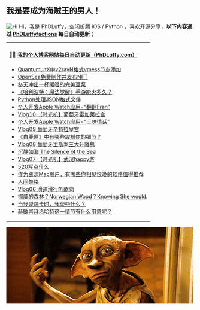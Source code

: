 ## 我是要成为海贼王的男人！

<img src='https://qpluspicture.oss-cn-beijing.aliyuncs.com/6LjjQA/Hi.gif' alt='Hi' width="24"/> Hi，我是 PhDLuffy，空闲折腾 iOS / Python ，喜欢开源分享，**以下内容通过 <a href="https://github.com/PhDLuffy/PhDLuffy/actions" target="_blank">PhDLuffy/actions</a> 每日自动更新**；

<table>
<td>

#### 🤹‍♀️ <a href="https://phdluffy.com/" target="_blank">我的个人博客网站每日自动更新（PhDLuffy.com）</a>

<!-- blog starts -->
* <a href='https://PhDLuffy.github.io/2022/03/01/%E5%9C%88X-v2rayN%E6%A0%BC%E5%BC%8Fvmess%E8%8A%82%E7%82%B9%E6%B7%BB%E5%8A%A0/' target='_blank'>QuantumultX中v2rayN格式vmess节点添加</a>
* <a href='https://PhDLuffy.github.io/2022/01/07/OpenSea%E5%85%8D%E8%B4%B9%E5%88%B6%E4%BD%9C%E5%B9%B6%E5%8F%91%E5%B8%83NFT/' target='_blank'>OpenSea免费制作并发布NFT</a>
* <a href='https://PhDLuffy.github.io/2021/12/03/%E5%86%AC%E5%A4%A9%E5%86%B2%E5%87%BA%E4%B8%80%E6%9D%AF%E6%9A%96%E6%9A%96%E7%9A%84%E5%AE%8C%E7%BE%8E%E8%B1%86%E6%B5%86/' target='_blank'>冬天冲出一杯暖暖的完美豆浆</a>
* <a href='https://PhDLuffy.github.io/2021/09/24/%E5%93%88%E5%88%A9%E6%B3%A2%E7%89%B9-%E9%AD%94%E6%B3%95%E8%A7%89%E9%86%92-%E6%89%8B%E6%B8%B8%E8%83%BD%E7%81%AB%E5%A4%9A%E4%B9%85/' target='_blank'>《哈利波特：魔法觉醒》手游能火多久？</a>
* <a href='https://PhDLuffy.github.io/2021/09/24/Python%E5%A4%84%E7%90%86JSON%E6%A0%BC%E5%BC%8F%E6%96%87%E4%BB%B6/' target='_blank'>Python处理JSON格式文件</a>
* <a href='https://PhDLuffy.github.io/2021/09/07/%E4%B8%AA%E4%BA%BA%E5%BC%80%E5%8F%91Apple-Watch%E5%BA%94%E7%94%A8-%E7%BF%BB%E7%BF%BBFran/' target='_blank'>个人开发Apple Watch应用-“翻翻Fran”</a>
* <a href='https://PhDLuffy.github.io/2021/09/04/Vlog10-%E6%97%B6%E5%85%89%E6%9C%BA-%E8%91%A1%E8%90%84%E7%89%99%E9%9B%B7%E5%8A%A0%E8%8E%B1%E6%8B%89%E5%AE%AB/' target='_blank'>Vlog10 【时光机】葡萄牙雷加莱拉宫</a>
* <a href='https://PhDLuffy.github.io/2021/08/03/%E4%B8%AA%E4%BA%BA%E5%BC%80%E5%8F%91Apple-Watch%E5%BA%94%E7%94%A8-%E5%9C%9F%E5%91%B3%E6%83%85%E8%AF%9D/' target='_blank'>个人开发Apple Watch应用-“土味情话”</a>
* <a href='https://PhDLuffy.github.io/2021/07/03/Vlog09-%E6%97%B6%E5%85%89%E6%9C%BA-%E8%91%A1%E8%90%84%E7%89%99%E8%BE%9B%E7%89%B9%E6%8B%89%E7%9A%87%E5%AE%AB/' target='_blank'>Vlog09 葡萄牙辛特拉皇宫</a>
* <a href='https://PhDLuffy.github.io/2021/06/25/%E7%99%BD%E9%B9%BF%E5%8E%9F-%E4%B8%AD%E6%9C%89%E5%93%AA%E4%BA%9B%E9%9C%87%E6%92%BC%E4%BD%A0%E7%9A%84%E7%BB%86%E8%8A%82/' target='_blank'>《白鹿原》中有哪些震撼你的细节？</a>
* <a href='https://PhDLuffy.github.io/2021/06/19/Vlog08-%E8%91%A1%E8%90%84%E7%89%99%E9%87%8C%E6%96%AF%E6%9C%AC%E4%B8%89%E5%A4%A7%E5%8D%87%E9%99%8D%E6%9C%BA/' target='_blank'>Vlog08 葡萄牙里斯本三大升降机</a>
* <a href='https://PhDLuffy.github.io/2021/06/06/%E6%B2%89%E9%9D%99%E5%A6%82%E6%B5%B7The-Silence-of-the-Sea/' target='_blank'>沉静如海 The Silence of the Sea</a>
* <a href='https://PhDLuffy.github.io/2021/05/30/Vlog07-%E6%97%B6%E5%85%89%E6%9C%BA-%E6%AD%A6%E6%B1%89happy%E6%B8%B8/' target='_blank'>Vlog07 【时光机】武汉happy游</a>
* <a href='https://PhDLuffy.github.io/2021/05/20/520%E5%86%99%E7%82%B9%E4%BB%80%E4%B9%88/' target='_blank'>520写点什么</a>
* <a href='https://PhDLuffy.github.io/2021/05/15/%E4%BD%9C%E4%B8%BA%E8%B5%84%E6%B7%B1Mac%E7%94%A8%E6%88%B7-%E6%9C%89%E5%93%AA%E4%BA%9B%E4%BD%A0%E7%9B%B8%E8%A7%81%E6%81%A8%E6%99%9A%E7%9A%84%E8%BD%AF%E4%BB%B6%E5%80%BC%E5%BE%97%E6%8E%A8%E8%8D%90/' target='_blank'>作为资深Mac用户，有哪些你相见恨晚的软件值得推荐</a>
* <a href='https://PhDLuffy.github.io/2021/05/04/%E4%BA%BA%E9%97%B4%E5%A4%B1%E6%A0%BC/' target='_blank'>人间失格</a>
* <a href='https://PhDLuffy.github.io/2021/01/26/Vlog06-%E6%BB%91%E9%81%93%E6%BB%91%E8%A1%8C%E5%90%AC%E6%AD%8C%E5%90%91/' target='_blank'>Vlog06 滑道滑行听歌向</a>
* <a href='https://PhDLuffy.github.io/2021/01/14/%E6%8C%AA%E5%A8%81%E7%9A%84%E6%A3%AE%E6%9E%97/' target='_blank'>挪威的森林？Norwegian Wood？Knowing She would.</a>
* <a href='https://PhDLuffy.github.io/2021/01/09/%E5%BD%93%E6%88%91%E8%B0%88%E8%B7%91%E6%AD%A5%E6%97%B6-%E6%88%91%E8%B0%88%E4%BA%9B%E4%BB%80%E4%B9%88/' target='_blank'>当我谈跑步时，我谈些什么？</a>
* <a href='https://PhDLuffy.github.io/2020/12/13/%E8%B5%AB%E6%95%8F%E5%B4%87%E6%8B%9C%E6%B4%9B%E5%93%88%E7%89%B9%E8%BF%99%E4%B8%80%E6%83%85%E8%8A%82%E6%9C%89%E4%BB%80%E4%B9%88%E7%94%A8%E6%84%8F%E5%91%A2/' target='_blank'>赫敏崇拜洛哈特这一情节有什么用意呢？</a>
<!-- blog ends -->

</td>
</table>

![多比点赞手势](https://raw.githubusercontent.com/PhDLuffy/PicGo/master/img/多比.gif)